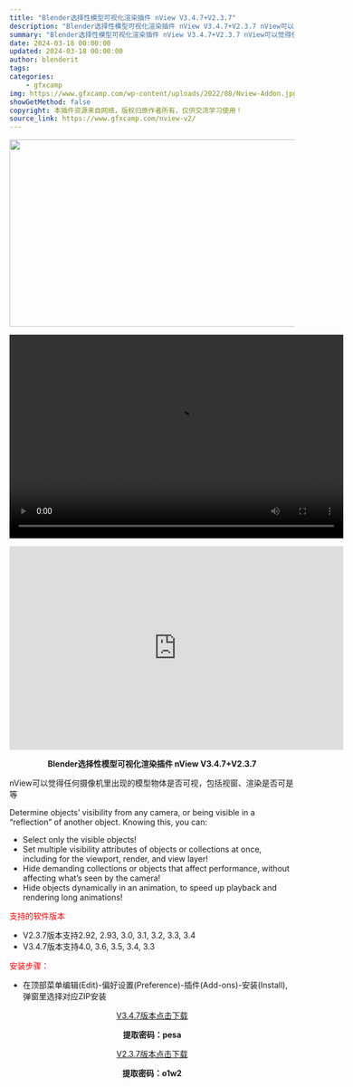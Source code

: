 ```yaml
---
title: "Blender选择性模型可视化渲染插件 nView V3.4.7+V2.3.7"
description: "Blender选择性模型可视化渲染插件 nView V3.4.7+V2.3.7 nView可以觉得任何摄像机里出现的模型物体是否可视，包括视窗、渲染是否可是等 Determine objects&#8..."
summary: "Blender选择性模型可视化渲染插件 nView V3.4.7+V2.3.7 nView可以觉得任何摄像机里出现的模型物体是否可视，包括视窗、渲染是否可是等 Determine objects&#8..."
date: 2024-03-18 00:00:00
updated: 2024-03-18 00:00:00
author: blenderit
tags: 
categories:
    - gfxcamp
img: https://www.gfxcamp.com/wp-content/uploads/2022/08/Nview-Addon.jpg
showGetMethod: false
copyright: 本插件资源来自网络，版权归原作者所有，仅供交流学习使用！
source_link: https://www.gfxcamp.com/nview-v2/
---
```

<div><p><img decoding="async" class="aligncenter size-full wp-image-105706" src="https://www.gfxcamp.com/wp-content/uploads/2022/08/Nview-Addon.jpg" data-src="https://www.gfxcamp.com/wp-content/uploads/2022/08/Nview-Addon.jpg" alt="" width="590" height="331" data-srcset="https://www.gfxcamp.com/wp-content/uploads/2022/08/Nview-Addon.jpg 590w, https://www.gfxcamp.com/wp-content/uploads/2022/08/Nview-Addon-150x84.jpg 150w" data-sizes="(max-width: 590px) 100vw, 590px"><br>
</p><center><div style="width: 590px;" class="wp-video"><!--[if lt IE 9]><script>document.createElement('video');</script><![endif]-->
<video class="wp-video-shortcode" id="video-105705-1" width="590" height="360" preload="true" controls="controls"><source type="video/mp4" src="http://cloud.video.taobao.com/play/u/null/p/1/e/6/t/1/453694405560.mp4?_=1"></source><a href="http://cloud.video.taobao.com/play/u/null/p/1/e/6/t/1/453694405560.mp4">http://cloud.video.taobao.com/play/u/null/p/1/e/6/t/1/453694405560.mp4</a></video></div></center><p style="text-align: center;"><strong><iframe loading="lazy" src="https://player.youku.com/embed/XNTg5MTI4NzE3Ng==" width="590" height="360" frameborder="0" allowfullscreen="allowfullscreen"></iframe></strong></p><p style="text-align: center;"><strong>Blender选择性模型可视化渲染插件 nView V3.4.7+V2.3.7</strong></p><p>nView可以觉得任何摄像机里出现的模型物体是否可视，包括视窗、渲染是否可是等</p><p>Determine objects’ visibility from any camera, or being visible in a “reflection” of another object. Knowing this, you can:</p><ul>
<li>Select only the visible objects!</li>
<li>Set multiple visibility attributes of objects or collections at once, including for the viewport, render, and view layer!</li>
<li>Hide demanding collections or objects that affect performance, without affecting what’s seen by the camera!</li>
<li>Hide objects dynamically in an animation, to speed up playback and rendering long animations!</li>
</ul><p><span style="color: #ff0000;">支持的软件版本</span></p><ul>
<li>V2.3.7版本支持2.92, 2.93, 3.0, 3.1, 3.2, 3.3, 3.4</li>
<li>V3.4.7版本支持4.0, 3.6, 3.5, 3.4, 3.3</li>
</ul><p><span style="color: #ff0000;">安装步骤：</span></p><ul>
<li>在顶部菜单编辑(Edit)-偏好设置(Preference)-插件(Add-ons)-安装(Install),弹窗里选择对应ZIP安装</li>
</ul><p style="text-align: center;"><a class="maxbutton-3 maxbutton maxbutton-baidu" target="_blank" rel="noopener" href="https://pan.baidu.com/s/1oTO7gyhFkYIG23L04H6jZA?pwd=pesa"><span class="mb-text">V3.4.7版本点击下载</span></a></p><p style="text-align: center;"><strong>提取密码：pesa</strong></p><p style="text-align: center;"><a class="maxbutton-3 maxbutton maxbutton-baidu" target="_blank" rel="noopener" href="https://pan.baidu.com/s/1WxZE4JgGxFZ0TTG0H5h29g?pwd=o1w2"><span class="mb-text">V2.3.7版本点击下载</span></a></p><p style="text-align: center;"><strong>提取密码：o1w2</strong></p></div>